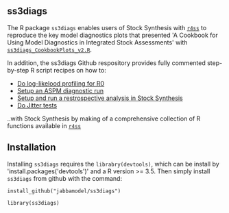 ## ss3diags


The R package `ss3diags` enables users of Stock Synthesis with [`r4ss`](https://github.com/r4ss/r4ss) to reproduce the key model diagnostics plots that presented 'A Cookbook for Using Model Diagnostics in Integrated Stock Assessments' with [`ss3diags_CookbookPlots_v2.R`](https://github.com/jabbamodel/ss3diags/blob/master/Cookbook/ss3diags_CookbookPlots_v2.R). 

In addition, the ss3diags Github respository provides fully commented step-by-step R script recipes on how to:  

- [Do log-likelood  profiling for R0](https://github.com/jabbamodel/ss3diags/blob/master/Cookbook/Likelihood_profile_R0_example.R)
- [Setup an ASPM diagnostic run](https://github.com/jabbamodel/ss3diags/blob/master/Cookbook/Setup_ASPM_example.R)
- [Setup and run a restrospective analysis in Stock Synthesis](https://github.com/jabbamodel/ss3diags/blob/master/Cookbook/Run_Retrospective_example.R)
- [Do Jitter tests](https://github.com/jabbamodel/ss3diags/blob/master/Cookbook/Jitter_test_example.R)

..with Stock Synthesis by making of a comprehensive collection of R functions available in [`r4ss`](https://github.com/r4ss/r4ss)

## Installation 

Installing `ss3diags` requires the `librabry(devtools)`, which can be install by 'install.packages('devtools')' and a R version >= 3.5. Then simply install `ss3diags` from github with the command:

`install_github("jabbamodel/ss3diags")`

`library(ss3diags)`
